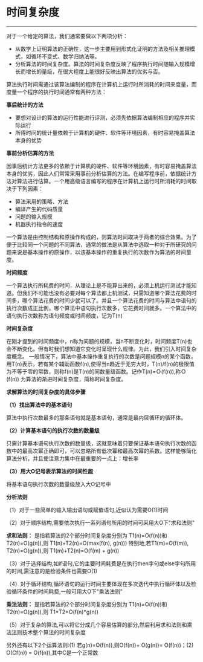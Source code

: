 # 时间复杂度
---
对于一个给定的算法，我们通常要做以下两项分析：
* 从数学上证明算法的正确性，这一步主要用到形式化证明的方法及相关推理模式，如循环不变式、数学归纳法等。
* 分析算法的时间复杂度。算法的时间复杂度反映了程序执行时间随输入规模增长而增长的量级，在很大程度上能很好反映出算法的优劣与否。

算法执行时间需通过该算法编制的程序在计算机上运行时所消耗的时间来度量，而度量一个程序的执行时间通常有两种方法：

**事后统计的方法**
* 要想对设计的算法的运行性能进行评测，必须先依据算法编制相应的程序并实际运行
* 所得时间的统计量依赖于计算机的硬件、软件等环境因素，有时容易掩盖算法本身的优势

**事前分析估算的方法**

因事后统计方法更多的依赖于计算机的硬件、软件等环境因素，有时容易掩盖算法本身的优劣，因此人们常常采用事前分析估算的方法。在编写程序前，依据统计方法对算法进行估算。一个用高级语言编写的程序在计算机上运行时所消耗的时间取决于下列因素：

* 算法采用的策略、方法
* 编译产生的代码质量
* 问题的输入规模
* 机器执行指令的速度

一个算法是由控制结构和原操作构成的，则算法时间取决于两者的综合效果。为了便于比较同一个问题的不同算法，通常的做法是从算法中选取一种对于所研究的问题来说是基本操作的原操作，以该基本操作的重复执行的次数作为算法的时间量度。

**时间频度**

一个算法执行所耗费的时间，从理论上是不能算出来的，必须上机运行测试才能知道。但我们不可能也没有必要对每个算法都上机测试，只需知道哪个算法花费的时间多，哪个算法花费的时间少就可以了。并且一个算法花费的时间与算法中语句的执行次数成正比例，哪个算法中语句执行次数多，它花费时间就多。一个算法中的语句执行次数称为语句频度或时间频度，记为T(n)

**时间复杂度**

在刚才提到的时间频度中，n称为问题的规模，当n不断变化时，时间频度T(n)也会不断变化。但有时我们想知道它变化时呈现什么规律。为此，我们引入时间复杂度概念。 一般情况下，算法中基本操作重复执行的次数是问题规模n的某个函数，用T(n)表示，若有某个辅助函数f(n),使得当n趋近于无穷大时，T(n)/f(n)的极限值为不等于零的常数，则称f(n)是T(n)的同数量级函数。记作T(n)=Ｏ(f(n)),称Ｏ(f(n)) 为算法的渐进时间复杂度，简称时间复杂度。

**求解算法的时间复杂度的具体步骤**

**（1）找出算法中的基本语句**

算法中执行次数最多的那条语句就是基本语句，通常是最内层循环的循环体。

**（2）计算基本语句的执行次数的数量级**

只需计算基本语句执行次数的数量级，这就意味着只要保证基本语句执行次数的函数中的最高次幂正确即可，可以忽略所有低次幂和最高次幂的系数。这样能够简化算法分析，并且使注意力集中在最重要的一点上：增长率

**（3）用大Ο记号表示算法的时间性能**

将基本语句执行次数的数量级放入大Ο记号中

**分析法则**

（1）对于一些简单的输入输出语句或赋值语句,近似认为需要O(1)时间

（2）对于顺序结构,需要依次执行一系列语句所用的时间可采用大O下"求和法则"

**求和法则：** 是指若算法的2个部分时间复杂度分别为 T1(n)=O(f(n))和 T2(n)=O(g(n)),则 T1(n)+T2(n)=O(max(f(n), g(n))) 特别地,若T1(m)=O(f(m)), T2(n)=O(g(n)),则 T1(m)+T2(n)=O(f(m) + g(n))

（3）对于选择结构,如if语句,它的主要时间耗费是在执行then字句或else字句所用的时间,需注意的是检验条件也需要O(1)

（4）对于循环结构,循环语句的运行时间主要体现在多次迭代中执行循环体以及检验循环条件的时间耗费,一般可用大O下"乘法法则"

**乘法法则：** 是指若算法的2个部分时间复杂度分别为 T1(n)=O(f(n))和 T2(n)=O(g(n)),则 T1*T2=O(f(n)*g(n))

（5）对于复杂的算法,可以将它分成几个容易估算的部分,然后利用求和法则和乘法法则技术整个算法的时间复杂度

另外还有以下2个运算法则:(1) 若g(n)=O(f(n)),则O(f(n))+ O(g(n))= O(f(n))；(2) O(Cf(n)) = O(f(n)),其中C是一个正常数



